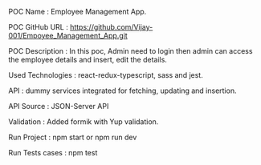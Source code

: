 
POC Name             :   Employee Management App.

POC GitHub URL       :   https://github.com/Vijay-001/Empoyee_Management_App.git

POC Description      :   In this poc, Admin need to login then admin can access
                         the employee details and insert, edit the details.  

Used Technologies    :  react-redux-typescript, sass and jest.

API                  :  dummy services integrated for fetching, updating and insertion.

API Source           :  JSON-Server API

Validation           :  Added formik with Yup validation.

Run Project           : npm start or npm run dev 

Run Tests cases      :  npm test  
